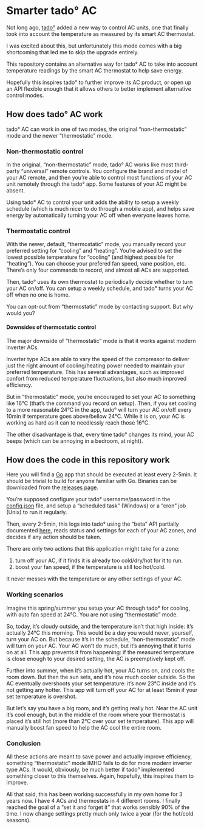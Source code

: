 # Smarter tado° AC

Not long ago, [tado°](https://www.tado.com/) added a new way to control AC units, one that finally took into account the temperature as measured by its smart AC thermostat.

I was excited about this, but unfortunately this mode comes with a big shortcoming that led me to skip the upgrade entirely.

This repository contains an alternative way for tado° AC to take into account temperature readings by the smart AC thermostat to help save energy.

Hopefully this inspires tado° to further improve its AC product, or open up an API flexible enough that it allows others to better implement alternative control modes.


## How does tado° AC work

tado° AC can work in one of two modes, the original “non-thermostatic” mode and the newer “thermostatic” mode.

### Non-thermostatic control

In the original, “non-thermostatic” mode, tado° AC works like most third-party “universal” remote controls.
You configure the brand and model of your AC remote, and then you’re able to control most functions of your AC unit remotely through the tado° app.
Some features of your AC might be absent.

Using tado° AC to control your unit adds the ability to setup a weekly schedule (which is much nicer to do through a mobile app), and helps save energy by automatically turning your AC off when everyone leaves home.

### Thermostatic control

With the newer, default, “thermostatic” mode, you manually record your preferred setting for “cooling” and “heating”.
You’re advised to set the lowest possible temperature for “cooling” (and highest possible for “heating”).
You can choose your prefered fan speed, vane position, etc. There’s only four commands to record, and almost all ACs are supported.

Then, tado° uses its own thermostat to periodically decide whether to turn your AC on/off.
You can setup a weekly schedule, and tado° turns your AC off when no one is home.

You can opt-out from “thermostatic” mode by contacting support.
But why would you?

#### Downsides of thermostatic control

The major downside of “thermostatic” mode is that it works against modern inverter ACs.

Inverter type ACs are able to vary the speed of the compressor to deliver just the right amount of cooling/heating power needed to maintain your preferred temperature.
This has several advantages, such as improved confort from reduced temperature fluctuations, but also much improved efficiency.

But in “thermostatic” mode, you’re encouraged to set your AC to something like 16°C (that’s the command you record on setup).
Then, if you set cooling to a more reasonable 24°C in the app, tado° will turn your AC on/off every 10min if temperature goes above/bellow 24°C.
While it is on, your AC is working as hard as it can to needlessly reach those 16°C.

The other disadvantage is that, every time tado° changes its mind, your AC beeps (which can be annoying in a bedroom, at night).

## How does the code in this repository work

Here you will find a [Go](https://golang.org/) app that should be executed at least every 2-5min.
It should be trivial to build for anyone familiar with Go.
Binaries can be downloaded from the [releases page](https://github.com/ncruces/smarter-tado-ac/releases).

You’re supposed configure your tado° username/password in the [config.json](config.json) file, and setup a “scheduled task” (Windows) or a “cron” job (Unix) to run it regularly.

Then, every 2-5min, this logs into tado° using the “beta” API partially documented [here](http://blog.scphillips.com/posts/2017/01/the-tado-api-v2/), reads status and settings for each of your AC zones, and decides if any action should be taken.

There are only two actions that this application might take for a zone:
1. turn off your AC, if it finds it is already too cold/dry/hot for it to run. 
2. boost your fan speed, if the temperature is still too hot/cold.

It never messes with the temperature or any other settings of your AC.

### Working scenarios

Imagine this spring/summer you setup your AC through tado° for cooling, with auto fan speed at 24°C.
You are not using “thermostatic” mode.

So, today, it’s cloudy outside, and the temperature isn’t that high inside: it’s actually 24°C this morning.
This would be a day you would never, yourself, turn your AC on.
But because it’s in the schedule, “non-thermostatic” mode will turn on your AC.
Your AC won’t do much, but it’s annoying that it turns on at all.
This app prevents it from happening: if the measured temperature is close enough to your desired setting, the AC is preemptively kept off.

Further into summer, when it’s actually hot, your AC turns on, and cools the room down.
But then the sun sets, and it’s now much cooler outside. So the AC eventually overshoots your set temperature: it’s now 23°C inside and it’s not getting any hotter.
This app will turn off your AC for at least 15min if your set temperature is overshot.

But let’s say you have a big room, and it’s getting really hot.
Near the AC unit it’s cool enough, but in the middle of the room where your thermostat is placed it’s still hot (more than 2°C over your set temperature).
This app will manually boost fan speed to help the AC cool the entire room.

### Conclusion

All these actions are meant to save power and actually improve efficiency, something “thermostatic” mode IMHO fails to do for more modern inverter type ACs.
It would, obviously, be much better if tado° implemented something closer to this themselves.
Again, hopefully, this inspires them to improve.

All that said, this has been working successfully in my own home for 3 years now.
I have 4 ACs and thermostats in 4 different rooms.
I finally reached the goal of a “set it and forget it” that works sensibly 90% of the time.
I now change settings pretty much only twice a year (for the hot/cold seasons).
